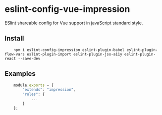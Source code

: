 # eslint-config-vue-impression

ESlint shareable config for Vue support in javaScript standard style.

## Install

```
    npm i eslint-config-impression eslint-plugin-babel eslint-plugin-flow-vars eslint-plugin-import eslint-plugin-jsx-a11y eslint-plugin-react --save-dev
```

## Examples

```javascript
    module.exports = {
        "extends": "impression",
        "rules": {
            ...
        }
    };
```